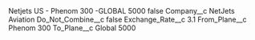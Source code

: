 <?xml version="1.0" encoding="UTF-8"?>
<CustomMetadata xmlns="http://soap.sforce.com/2006/04/metadata" xmlns:xsi="http://www.w3.org/2001/XMLSchema-instance" xmlns:xsd="http://www.w3.org/2001/XMLSchema">
    <label>Netjets US - Phenom 300 -GLOBAL 5000</label>
    <protected>false</protected>
    <values>
        <field>Company__c</field>
        <value xsi:type="xsd:string">NetJets Aviation</value>
    </values>
    <values>
        <field>Do_Not_Combine__c</field>
        <value xsi:type="xsd:boolean">false</value>
    </values>
    <values>
        <field>Exchange_Rate__c</field>
        <value xsi:type="xsd:double">3.1</value>
    </values>
    <values>
        <field>From_Plane__c</field>
        <value xsi:type="xsd:string">Phenom 300</value>
    </values>
    <values>
        <field>To_Plane__c</field>
        <value xsi:type="xsd:string">Global 5000</value>
    </values>
</CustomMetadata>
